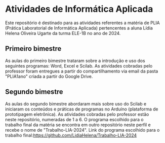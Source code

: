 # Atividades de Informática Aplicada

 Este repositório é destinado para as atividades referentes a matéria de PLIA (Prática Laboratorial de Informática Aplicada) pertencentes a aluna Lídia Helena Oliveira Ugarte da turma ELE-1B no ano de 2024. 

## Primeiro bimestre

 As aulas do primeiro bimestre trataram sobre a introdução e uso dos seguintes programas: Word, Excel e Scilab. As atividades cobradas pelo professor foram entregues a partir do compartilhamento via email da pasta "PLIA1ano" criada a partir do Google Drive.

## Segundo bimestre
 As aulas do segundo bimestre abordaram mais sobre uso do Scilab e iniciaram os conteúdos e práticas de programas no Arduíno (plataforma de prototipagem eletrônica). As atividades cobradas pelo professor estão neste repositório, numeradas de 1 a 6. O programa escolhido para o trabalho final da matéria se encontra em outro repositório neste perfil e recebe o nome de "Trabalho-LIA-2024".
 Link do programa escolhido para o trabalho final:https://github.com/LidiaHelena/Trabalho-LIA-2024

